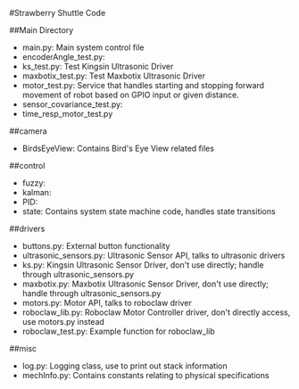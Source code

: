 #Strawberry Shuttle Code

##Main Directory
- main.py: Main system control file
- encoderAngle_test.py: 
- ks_test.py: Test Kingsin Ultrasonic Driver
- maxbotix_test.py: Test Maxbotix Ultrasonic Driver
- motor_test.py: Service that handles starting and stopping forward movement of robot based on GPIO input or given distance.
- sensor_covariance_test.py:
- time_resp_motor_test.py

##camera
- BirdsEyeView: Contains Bird's Eye View related files

##control
- fuzzy: 
- kalman:
- PID:
- state: Contains system state machine code, handles state transitions

##drivers
- buttons.py: External button functionality
- ultrasonic_sensors.py: Ultrasonic Sensor API, talks to ultrasonic drivers
- ks.py: Kingsin Ultrasonic Sensor Driver, don't use directly; handle through ultrasonic_sensors.py
- maxbotix.py: Maxbotix Ultrasonic Sensor Driver, don't use directly; handle through ultrasonic_sensors.py
- motors.py: Motor API, talks to roboclaw driver
- roboclaw_lib.py: Roboclaw Motor Controller driver, don't directly access, use motors.py instead
- roboclaw_test.py: Example function for roboclaw_lib

##misc
- log.py: Logging class, use to print out stack information
- mechInfo.py: Contains constants relating to physical specifications
